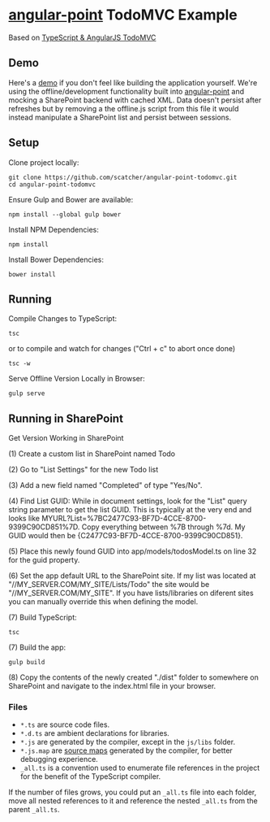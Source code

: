 # [angular-point](https://github.com/scatcher/angular-point) TodoMVC Example 
Based on [TypeScript & AngularJS TodoMVC](https://github.com/tastejs/todomvc/tree/gh-pages/examples/typescript-angular)


## Demo
Here's a [demo](http://scatcher.github.io/angular-point-todomvc) if you don't feel like building the application yourself.  We're using the offline/development functionality built into [angular-point](https://github.com/scatcher/angular-point) and mocking a SharePoint backend with cached XML.  Data doesn't persist after refreshes but by removing a the offline.js script from this file it would instead manipulate a SharePoint list and persist between sessions.

## Setup

Clone project locally:

    git clone https://github.com/scatcher/angular-point-todomvc.git
    cd angular-point-todomvc
    
Ensure Gulp and Bower are available:

    npm install --global gulp bower
    
    
Install NPM Dependencies:

    npm install
    
Install Bower Dependencies:

    bower install

## Running
    
Compile Changes to TypeScript:

    tsc
    
or to compile and watch for changes ("Ctrl + c" to abort once done)
    
    tsc -w

Serve Offline Version Locally in Browser:

    gulp serve
    
    
## Running in SharePoint

Get Version Working in SharePoint

(1) Create a custom list in SharePoint named Todo

(2) Go to "List Settings" for the new Todo list

(3) Add a new field named "Completed" of type "Yes/No".

(4) Find List GUID: While in document settings, look for the "List" query string parameter to get the list GUID.  This is typically at 
the very end and looks like MYURL?List=%7BC2477C93-BF7D-4CCE-8700-9399C90CD851%7D.  Copy everything between %7B 
through %7d.  My GUID would then be {C2477C93-BF7D-4CCE-8700-9399C90CD851}.

(5) Place this newly found GUID into app/models/todosModel.ts on line 32 for the guid property.

(6) Set the app default URL to the SharePoint site.  If my list was located at "//MY_SERVER.COM/MY_SITE/Lists/Todo" the 
site would be "//MY_SERVER.COM/MY_SITE".  If you have lists/libraries on diferent sites you can manually override
this when defining the model.

(7) Build TypeScript:

    tsc

(7) Build the app:

    gulp build

(8) Copy the contents of the newly created "./dist" folder to somewhere on SharePoint and
navigate to the index.html file in your browser.

### Files

* `*.ts` are source code files.
* `*.d.ts` are ambient declarations for libraries.
* `*.js` are generated by the compiler, except in the `js/libs` folder.
* `*.js.map` are [source maps](http://www.html5rocks.com/en/tutorials/developertools/sourcemaps/) generated by the compiler, for better debugging experience.
* `_all.ts` is a convention used to enumerate file references in the project for the benefit of the TypeScript compiler.

If the number of files grows, you could put an `_all.ts` file into each folder, move all nested references to it and reference the nested `_all.ts` from the parent `_all.ts`.
